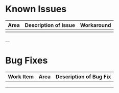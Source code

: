 ﻿﻿﻿﻿﻿
# **Known Issues**

|Area|Description of Issue|Workaround|
|---|---|---|
|   |   |   |

__

# **Bug Fixes**

|Work Item|Area|Description of Bug Fix|
|---|---|---|
|   |   |   |
|   |   |   |
|   |   |   |






